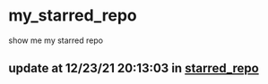 # my_starred_repo
show me my starred repo

update at 12/23/21 20:13:03 in [starred_repo](./index.html)
---

